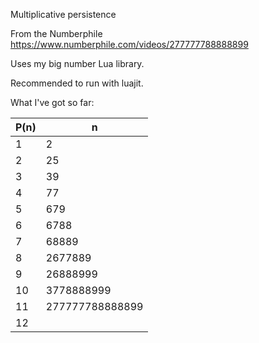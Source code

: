 Multiplicative persistence

From the Numberphile https://www.numberphile.com/videos/277777788888899

Uses my big number Lua library.

Recommended to run with luajit.

What I've got so far:

| P(n)  | n               |
|-------|-----------------|
| 1     | 2               |
| 2     | 25              |
| 3     | 39              |
| 4     | 77              |
| 5     | 679             |
| 6     | 6788            |
| 7     | 68889           |
| 8     | 2677889         |
| 9     | 26888999        |
| 10    | 3778888999      |
| 11    | 277777788888899 |
| 12    |                 |
